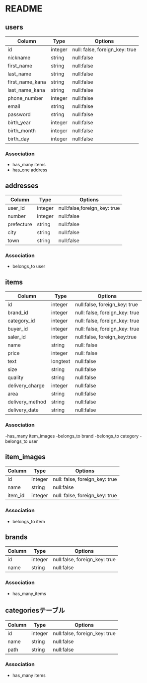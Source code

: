 # README

## users
|Column|Type|Options|
|------|----|-------|
|id|integer|null: false, foreign_key: true|
|nickname|string|null:false|
|first_name|string|null:false|
|last_name|string|null:false|
|first_name_kana|string|null:false|
|last_name_kana|string|null:false|
|phone_number|integer|null:false|
|email|string|null:false|
|password|string|null:false|
|birth_year|integer|null:false|
|birth_month|integer|null:false|
|birth_day|integer|null:false|
### Association
- has_many items
- has_one address

## addresses
|Column|Type|Options|
|------|----|-------|
|user_id|integer|null:false,foreign_key: true|
|number|integer|null:false|
|prefecture|string|null:false|
|city|string|null:false|
|town|string|null:false|
### Association
- belongs_to user

## items
|Column|Type|Options|
|------|----|-------|
|id|integer|null:false, foreign_key: true|
|brand_id|integer|null: false, foreign_key: true|
|category_id|integer|null: false, foreign_key: true|
|buyer_id|integer|null: false, foreign_key: true|
|saler_id|integer|null:false, foreign_key:true|
|name|string|null: false|
|price|integer|null: false|
|text|longtext|null:false|
|size|string|null:false|
|quality|string|null:false|
|delivery_charge|integer|null:false|
|area|string|null:false|
|delivery_method|string|null:false|
|delivery_date|string|null:false|
### Association
-has_many item_images
-belongs_to brand
-belongs_to category
-belongs_to user

## item_images
|Column|Type|Options|
|------|----|-------|
|id|integer|null: false, foreign_key: true|
|name|string|null:false|
|item_id|integer|null: false, foreign_key: true|
### Association
- belongs_to item

## brands
|Column|Type|Options|
|------|----|-------|
|id|integer|null:false, foreign_key: true|
|name|string|null:false|
### Association
- has_many_items

## categoriesテーブル
|Column|Type|Options|
|------|----|-------|
|id|integer|null:false, foreign_key: true|
|name|string|null:false|
|path|string|null:false|
### Association
- has_many items
